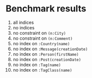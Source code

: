 # Benchmark results

1. all indices
2. no indices
3. no constraint on `(n:City)`
4. no constraint on `(n:Comment)`
5. no index on `:Country(name)`
6. no index on `:Message(creationDate)`
7. no index on `:Person(firstName)`
8. no index on `:Post(creationDate)`
9. no index on `:Tag(name)`
10. no index on `:TagClass(name)`
